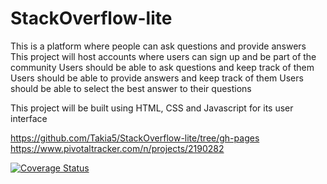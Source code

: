 # StackOverflow-lite
This is a platform where people can ask questions and provide answers
This project will host accounts where users can sign up and be part of the community
Users should be able to ask questions and keep track of them
Users should be able to provide answers and keep track of them 
Users should be able to select the best answer to their questions

This project will be built using HTML, CSS and Javascript for its user interface

https://github.com/Takia5/StackOverflow-lite/tree/gh-pages
https://www.pivotaltracker.com/n/projects/2190282

[![Coverage Status](https://coveralls.io/repos/github/Takia5/StackOverflow-lite/badge.svg?branch=feature)](https://coveralls.io/github/Takia5/StackOverflow-lite?branch=feature)
